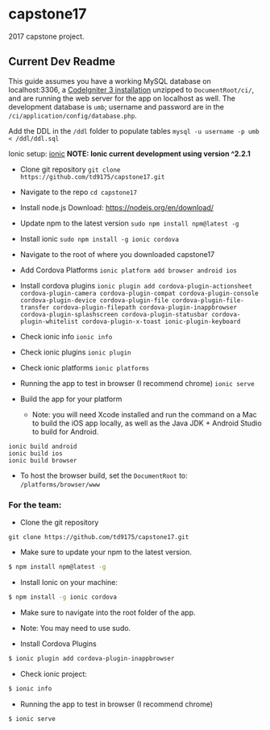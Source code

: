 # capstone17
2017 capstone project.

## Current Dev Readme

This guide assumes you have a working MySQL database on localhost:3306, a [CodeIgniter 3 installation](https://www.codeigniter.com/download) unzipped to ```DocumentRoot/ci/```, and are running the web server for the app on localhost as well. The development database is ```umb```; username and password are in the ```/ci/application/config/database.php```.

Add the DDL in the ```/ddl``` folder to populate tables
```mysql -u username -p umb < /ddl/ddl.sql```

Ionic setup: [ionic](http://www.ionicframework.com)
**NOTE: Ionic current development using version ^2.2.1**
- Clone git repository 
```git clone https://github.com/td9175/capstone17.git```

- Navigate to the repo
```cd capstone17```
- Install node.js 
  Download: https://nodejs.org/en/download/
- Update npm to the latest version
```sudo npm install npm@latest -g```
- Install ionic
```sudo npm install -g ionic cordova``` 
- Navigate to the root of where you downloaded capstone17
- Add Cordova Platforms
```ionic platform add browser android ios```
- Install cordova plugins
```ionic plugin add cordova-plugin-actionsheet cordova-plugin-camera cordova-plugin-compat cordova-plugin-console cordova-plugin-device cordova-plugin-file cordova-plugin-file-transfer cordova-plugin-filepath cordova-plugin-inappbrowser cordova-plugin-splashscreen cordova-plugin-statusbar cordova-plugin-whitelist cordova-plugin-x-toast ionic-plugin-keyboard```
- Check ionic info 
  ```ionic info```
- Check ionic plugins
```ionic plugin```
- Check ionic platforms
```ionic platforms```
- Running the app to test in browser (I recommend chrome)
```ionic serve```

- Build the app for your platform
  - Note: you will need Xcode installed and run the command on a Mac to build the iOS app locally, as well as the Java JDK + Android Studio to build for Android.
```
ionic build android
ionic build ios
ionic build browser
```

- To host the browser build, set the
```DocumentRoot``` to: ```/platforms/browser/www```

### For the team:
- Clone the git repository
```
git clone https://github.com/td9175/capstone17.git
```

- Make sure to update your npm to the latest version.
```bash
$ npm install npm@latest -g
```

- Install Ionic on your machine:
```bash
$ npm install -g ionic cordova
```

- Make sure to navigate into the root folder of the app. 

- Note: You may need to use sudo.

- Install Cordova Plugins
```bash
$ ionic plugin add cordova-plugin-inappbrowser
```

- Check ionic project:
```bash
$ ionic info
```

- Running the app to test in browser (I recommend chrome)
```bash
$ ionic serve
```
